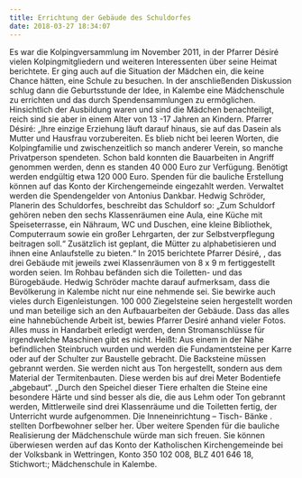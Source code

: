 ```yaml
---
title: Errichtung der Gebäude des Schuldorfes
date: 2018-03-27 18:34:07
---
```


Es war die Kolpingversammlung im November 2011,<!-- more --> in der Pfarrer Désiré vielen Kolpingmitgliedern und weiteren Interessenten über seine Heimat berichtete. Er ging auch auf die Situation der Mädchen ein, die keine Chance hätten, eine Schule zu besuchen. In der anschließenden Diskussion schlug dann die Geburtsstunde der Idee, in Kalembe eine Mädchenschule zu errichten und das durch Spendensammlungen zu ermöglichen. Hinsichtlich der Ausbildung waren und sind die Mädchen benachteiligt, reich sind sie aber in einem Alter von 13 -17 Jahren an Kindern.
Pfarrer Désiré: „Ihre einzige Erziehung läuft darauf hinaus, sie auf das Dasein als Mutter und Hausfrau vorzubereiten. Es blieb nicht bei leeren Worten, die Kolpingfamilie und zwischenzeitlich so manch anderer Verein, so manche Privatperson  spendeten. Schon bald konnten die Bauarbeiten in Angriff genommen werden, denn es standen 40 000 Euro zur Verfügung. Benötigt werden endgültig etwa 120 000 Euro.  Spenden für die bauliche Erstellung können auf das Konto der Kirchengemeinde eingezahlt werden. Verwaltet werden die Spendengelder von Antonius Dankbar. Hedwig Schröder, Planerin des Schuldorfes, beschreibt das Schuldorf so:  „Zum Schuldorf gehören neben den sechs Klassenräumen eine Aula, eine Küche mit Speiseterrasse, ein Nähraum, WC und Duschen, eine kleine Bibliothek, Computerraum sowie ein großer Lehrgarten, der zur Selbstverpflegung beitragen soll.“ Zusätzlich ist geplant, die Mütter zu alphabetisieren und ihnen eine Anlaufstelle zu bieten.“  In 2015 berichtete Pfarrer Désiré, , das   drei Gebäude mit jeweils zwei Klassenräumen von 8 x 9 m fertiggestellt worden seien. Im Rohbau befänden sich die Toiletten- und das Bürogebäude. Hedwig Schröder machte darauf aufmerksam, dass die Bevölkerung in Kalembe nicht nur eine nehmende sei. Sie bewirke auch vieles durch Eigenleistungen. 100 000 Ziegelsteine seien hergestellt worden und man beteilige sich an den Aufbauarbeiten der Gebäude.  Dass das alles eine hahnebüchende Arbeit ist, bewies  Pfarrer Desiré  anhand vieler Fotos. Alles muss in Handarbeit erledigt werden, denn Stromanschlüsse für irgendwelche Maschinen gibt es nicht. Heißt: Aus einem in der Nähe befindlichen Steinbruch wurden und werden  die Fundamentsteine per Karre oder auf der Schulter zur Baustelle gebracht. Die Backsteine müssen gebrannt werden.  Sie werden nicht aus Ton hergestellt, sondern aus dem Material der Termitenbauten. Diese werden bis auf drei Meter Bodentiefe „abgebaut“. „Durch den Speichel dieser Tiere erhalten die Steine eine besondere Härte und sind besser als die, die aus Lehm oder Ton  gebrannt werden, Mittlerweile sind drei Klassenräume und die Toiletten fertig, der Unterricht wurde aufgenommen.  Die Inneneinrichtung – Tisch- Bänke . stellten Dorfbewohner selber her. Über weitere Spenden für die bauliche Realisierung der Mädchenschule würde man sich freuen. Sie können überwiesen werden auf das Konto der Katholischen Kirchengemeinde bei der Volksbank in Wettringen, Konto 350 102 008, BLZ 401 646 18, Stichwort:; Mädchenschule in Kalembe.

